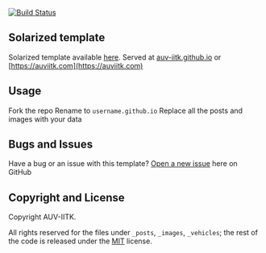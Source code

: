 [![Build Status](https://travis-ci.org/AUV-IITK/auv-iitk.github.io.svg?branch=master)](https://travis-ci.org/AUV-IITK/auv-iitk.github.io)

## Solarized template

Solarized template available [here](https://templated.co/solarize). Served at [auv-iitk.github.io](auv-iitk.github.io) or [https://auviitk.com](https://auviitk.com)

## Usage

Fork the repo
Rename to `username.github.io`
Replace all the posts and images with your data

## Bugs and Issues

Have a bug or an issue with this template? [Open a new issue](https://github.com/auv-iitk/auv-iitk.github.io/issues) here on GitHub

## Copyright and License

Copyright AUV-IITK. 

All rights reserved for the files under `_posts`, `_images`, `_vehicles`; the rest of the code is released under the [MIT](https://opensource.org/licenses/mit-license.php) license.
